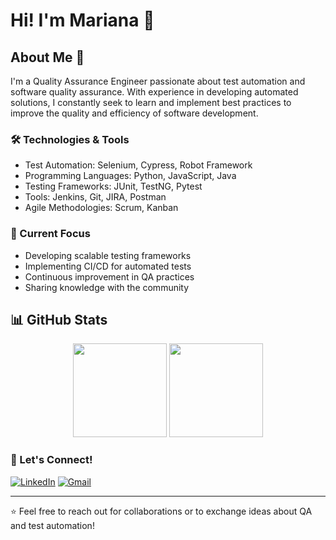 # Hi! I'm Mariana 👋

## About Me 🚀
I'm a Quality Assurance Engineer passionate about test automation and software quality assurance. With experience in developing automated solutions, I constantly seek to learn and implement best practices to improve the quality and efficiency of software development.

### 🛠️ Technologies & Tools
- Test Automation: Selenium, Cypress, Robot Framework
- Programming Languages: Python, JavaScript, Java
- Testing Frameworks: JUnit, TestNG, Pytest
- Tools: Jenkins, Git, JIRA, Postman
- Agile Methodologies: Scrum, Kanban

### 🎯 Current Focus
- Developing scalable testing frameworks
- Implementing CI/CD for automated tests
- Continuous improvement in QA practices
- Sharing knowledge with the community

## 📊 GitHub Stats
<div align="center">
  <img height="150em" src="https://github-readme-stats.vercel.app/api?username=mari-roc&show_icons=true&theme=radical"/>
  <img height="150em" src="https://github-readme-stats.vercel.app/api/top-langs/?username=mari-roc&layout=compact&theme=radical"/>
</div>

### 🤝 Let's Connect!
[![LinkedIn](https://img.shields.io/badge/LinkedIn-0077B5?style=for-the-badge&logo=linkedin&logoColor=white)](https://www.linkedin.com/in/your-linkedin/)
[![Gmail](https://img.shields.io/badge/Gmail-D14836?style=for-the-badge&logo=gmail&logoColor=white)](mailto:your-email@gmail.com)

---
⭐️ Feel free to reach out for collaborations or to exchange ideas about QA and test automation!



